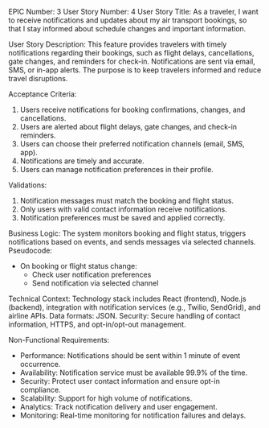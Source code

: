 EPIC Number: 3
User Story Number: 4
User Story Title: As a traveler, I want to receive notifications and updates about my air transport bookings, so that I stay informed about schedule changes and important information.

User Story Description: This feature provides travelers with timely notifications regarding their bookings, such as flight delays, cancellations, gate changes, and reminders for check-in. Notifications are sent via email, SMS, or in-app alerts. The purpose is to keep travelers informed and reduce travel disruptions.

Acceptance Criteria:
1. Users receive notifications for booking confirmations, changes, and cancellations.
2. Users are alerted about flight delays, gate changes, and check-in reminders.
3. Users can choose their preferred notification channels (email, SMS, app).
4. Notifications are timely and accurate.
5. Users can manage notification preferences in their profile.

Validations:
1. Notification messages must match the booking and flight status.
2. Only users with valid contact information receive notifications.
3. Notification preferences must be saved and applied correctly.

Business Logic: The system monitors booking and flight status, triggers notifications based on events, and sends messages via selected channels. Pseudocode:
- On booking or flight status change:
  - Check user notification preferences
  - Send notification via selected channel

Technical Context: Technology stack includes React (frontend), Node.js (backend), integration with notification services (e.g., Twilio, SendGrid), and airline APIs. Data formats: JSON. Security: Secure handling of contact information, HTTPS, and opt-in/opt-out management.

Non-Functional Requirements:
- Performance: Notifications should be sent within 1 minute of event occurrence.
- Availability: Notification service must be available 99.9% of the time.
- Security: Protect user contact information and ensure opt-in compliance.
- Scalability: Support for high volume of notifications.
- Analytics: Track notification delivery and user engagement.
- Monitoring: Real-time monitoring for notification failures and delays.